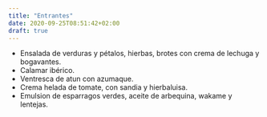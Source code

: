 ```yaml
---
title: "Entrantes"
date: 2020-09-25T08:51:42+02:00
draft: true
---
```




* Ensalada de verduras y pétalos, hierbas, brotes con crema de lechuga y bogavantes.
* Calamar ibérico.
* Ventresca de atun con azumaque.
* Crema helada de tomate, con sandia y hierbaluisa.
* Emulsion de esparragos verdes, aceite  de arbequina, wakame y lentejas.
